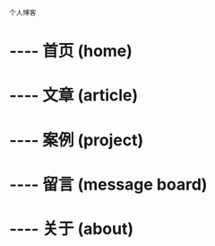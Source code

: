 ` 个人博客 `

# ---- 首页 (home)
# ---- 文章 (article)
# ---- 案例 (project)
# ---- 留言 (message board)
# ---- 关于 (about)